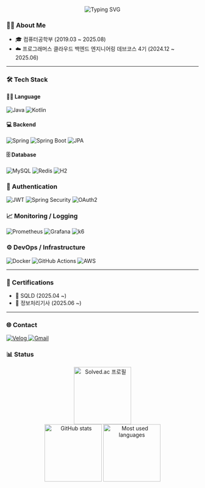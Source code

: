 <p align="center">
  <img src="https://readme-typing-svg.herokuapp.com?font=Fira+Code&pause=1000&color=87CEEB&center=true&vCenter=true&width=905&lines=Backend+Engineer+Yoon+Wonseok;" alt="Typing SVG" />
</p>

### 🧑‍💻 About Me
 - 🎓 컴퓨터공학부 (2019.03 ~ 2025.08)
 - ☁️ 프로그래머스 클라우드 백엔드 엔지니어링 데브코스 4기 (2024.12 ~ 2025.06)

---

### 🛠️ Tech Stack

#### 🧑‍💻 Language
![Java](https://img.shields.io/badge/Java-007396?style=flat-square&logo=OpenJDK&logoColor=white)
![Kotlin](https://img.shields.io/badge/Kotlin-7F52FF?style=flat-square&logo=Kotlin&logoColor=white)

#### 💻 Backend
![Spring](https://img.shields.io/badge/Spring-6DB33F?style=flat-square&logo=Spring&logoColor=white)
![Spring Boot](https://img.shields.io/badge/Spring%20Boot-6DB33F?style=flat-square&logo=SpringBoot&logoColor=white)
![JPA](https://img.shields.io/badge/JPA-007396?style=flat-square&logo=Hibernate&logoColor=white)

#### 🗄️ Database
![MySQL](https://img.shields.io/badge/MySQL-4479A1?style=flat-square&logo=MySQL&logoColor=white)
![Redis](https://img.shields.io/badge/Redis-DC382D?style=flat-square&logo=Redis&logoColor=white)
![H2](https://img.shields.io/badge/H2-0096D1?style=flat-square&logo=h2&logoColor=white)

### 🔐 Authentication 
![JWT](https://img.shields.io/badge/JWT-000000?style=flat&logo=jsonwebtokens)
![Spring Security](https://img.shields.io/badge/Spring_Security-6DB33F?style=flat&logo=spring-security&logoColor=white)
![OAuth2](https://img.shields.io/badge/OAuth2-EB5424?style=flat)

### 📈 Monitoring / Logging
![Prometheus](https://img.shields.io/badge/Prometheus-E6522C?style=flat&logo=prometheus&logoColor=white)
![Grafana](https://img.shields.io/badge/Grafana-F46800?style=flat&logo=grafana&logoColor=white)
![k6](https://img.shields.io/badge/k6-black?style=flat&logo=k6&logoColor=white)

### ⚙️ DevOps / Infrastructure
![Docker](https://img.shields.io/badge/Docker-2496ED?style=flat&logo=docker&logoColor=white)
![GitHub Actions](https://img.shields.io/badge/GitHub_Actions-2088FF?style=flat&logo=github-actions&logoColor=white)
![AWS](https://img.shields.io/badge/Amazon_AWS-232F3E?style=flat&logo=amazon-aws&logoColor=white)

---

### 🧾 Certifications

- 📜 SQLD (2025.04 ~)
- 📜 정보처리기사 (2025.06 ~)

---
### 🌐 Contact
<a href="https://velog.io/@dukfeel">
  <img src="https://img.shields.io/badge/Velog-1EBC8F?style=flat&logo=velog&logoColor=white" alt="Velog"/>
</a>
<a href="mailto:backend.wonseok@gmail.com">
  <img src="https://img.shields.io/badge/Gmail-D14836?style=flat&logo=gmail&logoColor=white" alt="Gmail"/>
</a>

### 📊 Status

<div align="center">

  <!-- 백준 Solved.ac 배지 (좌측 배치, 단독 한 줄) -->
  <a href="https://solved.ac/dukfeel1">
    <img src="http://mazassumnida.wtf/api/v2/generate_badge?boj=dukfeel1" alt="Solved.ac 프로필" height="150px"/>
  </a>
  
  <div>
    <img src="https://github-readme-stats.vercel.app/api?username=wonseokyoon&show_icons=true&theme=gruvbox" alt="GitHub stats" height="150px" />
    <img src="https://github-readme-stats.vercel.app/api/top-langs/?username=wonseokyoon&layout=compact&langs_count=6" alt="Most used languages" height="150px" />
  </div>
</div>
